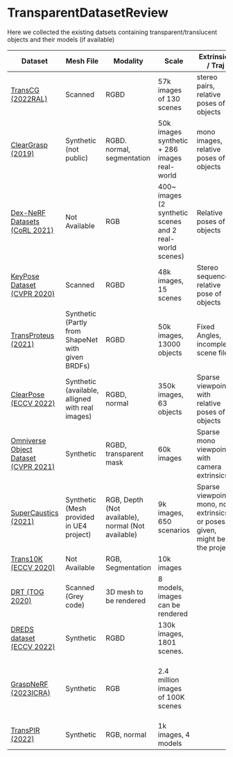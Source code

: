 # TransparentDatasetReview

Here we collected the existing datsets containing transparent/translucent objects and their models (if available)

| Dataset | Mesh File | Modality | Scale |Extrinsics / Traj | Comments |
|----------|----------|----------|----------|----------|----------|
| [TransCG (2022RAL)](https://github.com/Galaxies99/TransCG) | Scanned | RGBD | 57k images of 130 scenes | stereo pairs, relative poses of objects |
| [ClearGrasp (2019)](https://sites.google.com/view/cleargrasp/home) | Synthetic (not public) | RGBD. normal, segmentation | 50k images synthetic + 286 images real-world | mono images, relative poses of objects |
| [Dex-NeRF Datasets (CoRL 2021)](https://sites.google.com/view/dex-nerf) | Not Available | RGB | 400~ images (2 synthetic scenes and 2 real-world scenes) | Relative poses of objects |
| [KeyPose Dataset (CVPR 2020)](https://sites.google.com/view/keypose/?pli=1) | Scanned | RGBD | 48k images, 15 scenes | Stereo sequences, relative pose of objects|
| [TransProteus (2021)](https://www.cs.toronto.edu/matterlab/TransProteus/) | Synthetic (Partly from ShapeNet with given BRDFs) | RGBD | 50k images, 13000 objects | Fixed Angles, incomplete scene file|
| [ClearPose (ECCV 2022)](https://github.com/opipari/ClearPose) | Synthetic (available, alligned with real images) | RGBD, normal | 350k images, 63 objects | Sparse viewpoints with relative poses of objects |
| [Omniverse Object Dataset (CVPR 2021)](https://github.com/NVlabs/implicit_depth) | Synthetic | RGBD, transparent mask | 60k images | Sparse mono viewpoints with camera extrinsics|
| [SuperCaustics (2021)](https://github.com/MMehdiMousavi/SuperCaustics) | Synthetic (Mesh provided in UE4 project) | RGB, Depth (Not available), normal (Not available) | 9k images, 650 scenarios | Sparse viewpoints, mono, no extrinsics or poses given, might be in the project |
| [Trans10K (ECCV 2020)](https://github.com/xieenze/Segment_Transparent_Objects) | Not Available | RGB, Segmentation | 10k images |  | only for 2D segmentation |
| [DRT (TOG 2020)](https://github.com/lvjiahui/DRT) | Scanned (Grey code) | 3D mesh to be rendered | 8 models, images can be rendered |  | #TODO 3D to 3D metrics |
| [DREDS dataset (ECCV 2022)](https://github.com/PKU-EPIC/DREDS#dataset) | Synthetic | RGBD | 130k images, 1801 scenes. |  | #TODO |
| [GraspNeRF (2023ICRA)](https://github.com/PKU-EPIC/GraspNeRF) | Synthetic | RGB | 2.4 million images of 100K scenes | | #TODO generation pipeline with Blender assets, based on DREDS |
| [TransPIR (2022)](https://github.com/shaomq2187/transpir) | Synthetic | RGB, normal | 1k images, 4 models |  |




